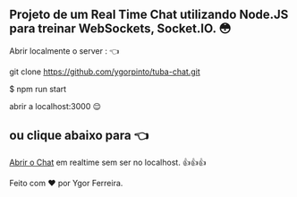 ## Projeto de um Real Time Chat utilizando Node.JS para treinar WebSockets, Socket.IO. 😳

Abrir localmente o server : 👈

git clone https://github.com/ygorpinto/tuba-chat.git

$ npm run start

abrir a localhost:3000 😌 

## ou clique abaixo para 👈

[Abrir o Chat](http://tuba-chat.herokuapp.com/) em realtime sem ser no localhost. 👍👍👍

Feito com ❤️ por Ygor Ferreira.


